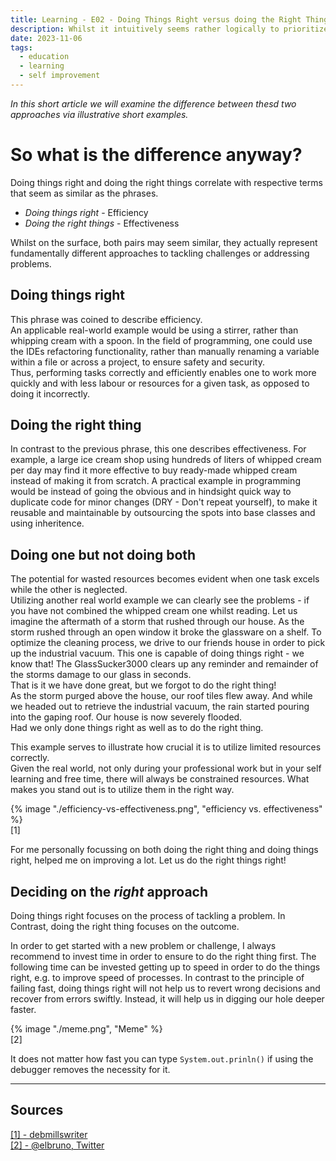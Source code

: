```yaml
---
title: Learning - E02 - Doing Things Right versus doing the Right Things
description: Whilst it intuitively seems rather logically to prioritize on doing things right, it is indeed as relevant to do the right things.
date: 2023-11-06
tags:
  - education
  - learning
  - self improvement
---
```


_In this short article we will examine the difference between thesd two approaches via illustrative short examples._

# So what is the difference anyway?

Doing things right and doing the right things correlate with respective terms that seem as similar as the phrases.

- _Doing things right_ - Efficiency
- _Doing the right things_ - Effectiveness

Whilst on the surface, both pairs may seem similar, they actually represent fundamentally different approaches to
tackling challenges or addressing problems.

## Doing things right
This phrase was coined to describe efficiency.  
An applicable real-world example would be using a stirrer, rather than whipping cream with a spoon.
In the field of programming, one could use the IDEs refactoring functionality, rather
than manually renaming a variable within a file or across a project, to ensure safety and security.  
Thus, performing tasks correctly and efficiently enables one to work more quickly and with less labour or resources for a given task, as opposed to doing it incorrectly.

## Doing the right thing
In contrast to the previous phrase, this one describes effectiveness.
For example, a large ice cream shop using hundreds of liters of whipped cream per day may find it more effective to buy ready-made whipped cream instead of making it from scratch.
A practical example in programming would be instead of going the obvious and in hindsight quick way to duplicate code for minor changes (DRY - Don't repeat yourself), to make it reusable and maintainable by outsourcing the spots into base classes and using inheritence.

## Doing one but not doing both
The potential for wasted resources becomes evident when one task excels while the other is neglected.   
Utilizing another real world example we can clearly see the problems - if you have not combined the whipped cream one whilst reading.
Let us imagine the aftermath of a storm that rushed through our house.
As the storm rushed through an open window it broke the glassware on a shelf.
To optimize the cleaning process, we drive to our friends house in order to pick up the industrial vacuum.
This one is capable of doing things right - we know that! 
The GlassSucker3000 clears up any reminder and remainder of the storms damage to our glass in seconds.  
That is it we have done great, but we forgot to do the right thing!  
As the storm purged above the house, our roof tiles flew away.
And while we headed out to retrieve the industrial vacuum, the rain started pouring into the gaping roof.
Our house is now severely flooded.  
Had we only done things right as well as to do the right thing.  

This example serves to illustrate how crucial it is to utilize limited resources correctly.  
Given the real world, not only during your professional work but in your self learning and free time, there will always be constrained resources.
What makes you stand out is to utilize them in the right way.

{% image "./efficiency-vs-effectiveness.png", "efficiency vs. effectiveness" %}  
[1]

For me personally focussing on both doing the right thing and doing things right, helped me on improving a lot.
Let us do the right things right!

## Deciding on the _right_ approach
Doing things right focuses on the process of tackling a problem.
In Contrast, doing the right thing focuses on the outcome.  

In order to get started with a new problem or challenge, I always recommend to invest time in order to ensure to do the right thing first.
The following time can be invested getting up to speed in order to do the things right, e.g. to improve speed of processes.
In contrast to the principle of failing fast, doing things right will not help us to revert wrong decisions and recover from errors swiftly.
Instead, it will help us in digging our hole deeper faster.  

{% image "./meme.png", "Meme" %}  
[2]

It does not matter how fast you can type `System.out.prinln()` if using the debugger removes the necessity for it.

---
## Sources
<a href="https://debmillswriter.com/wp-content/uploads/2015/10/Blog-Effectiveness-vs.-Efficiency.png" target="_blank">[1] - debmillswriter</a>  
<a href="https://twitter.com/elbruno/status/1396176506334941186?lang=zh-Hant" target="_blank">[2] - @elbruno, Twitter</a>


